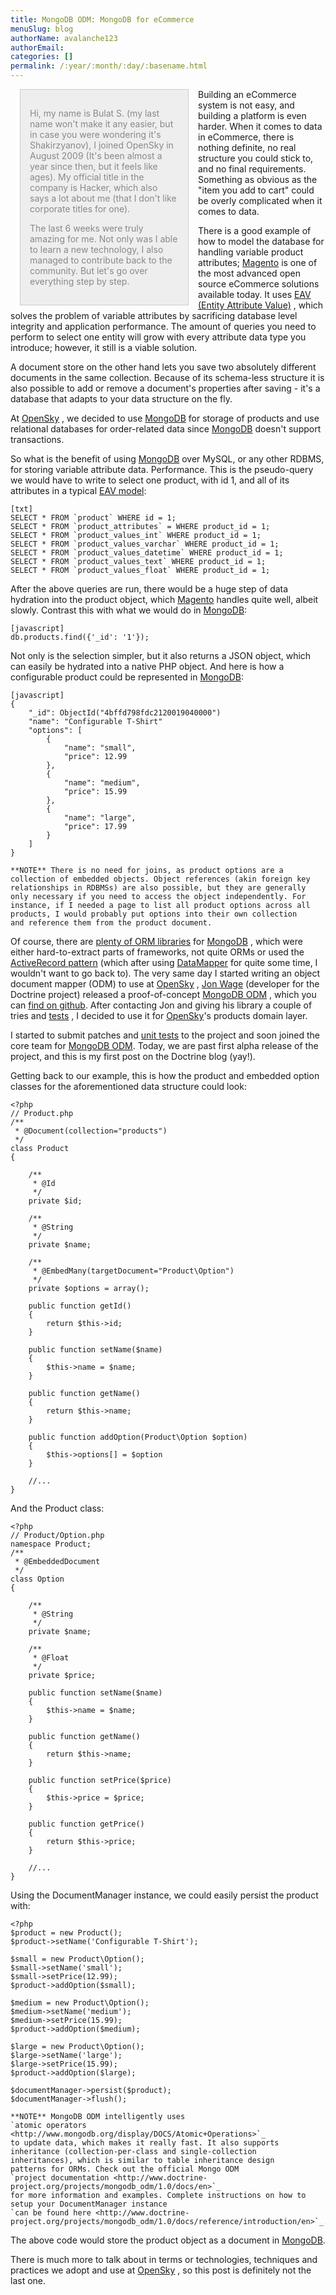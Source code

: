 ```yaml
---
title: MongoDB ODM: MongoDB for eCommerce
menuSlug: blog
authorName: avalanche123 
authorEmail: 
categories: []
permalink: /:year/:month/:day/:basename.html
---
```

<div style="float: left; width: 300px;">
    <div style="padding: 15px; border: 1px solid #ccc; margin: 0 15px; background: #eee; color: #888">
    <p style="margin: 0;">

Hi, my name is Bulat S. (my last name won't make it any easier, but in
case you were wondering it's Shakirzyanov), I joined OpenSky in August
2009 (It's been almost a year since then, but it feels like ages). My
official title in the company is Hacker, which also says a lot about me
(that I don't like corporate titles for one).

</p>
    <p style="margin: 10px 0 0;">

The last 6 weeks were truly amazing for me. Not only was I able to learn
a new technology, I also managed to contribute back to the community.
But let's go over everything step by step.

</p>
    </div>
</div>

Building an eCommerce system is not easy, and building a platform is
even harder. When it comes to data in eCommerce, there is nothing
definite, no real structure you could stick to, and no final
requirements. Something as obvious as the "item you add to cart" could
be overly complicated when it comes to data.

There is a good example of how to model the database for handling
variable product attributes; [Magento](http://www.magentocommerce.com)
is one of the most advanced open source eCommerce solutions available
today. It uses [EAV (Entity Attribute
Value)](http://en.wikipedia.org/wiki/Entity-attribute-value_model) ,
which solves the problem of variable attributes by sacrificing database
level integrity and application performance. The amount of queries you
need to perform to select one entity will grow with every attribute data
type you introduce; however, it still is a viable solution.

A document store on the other hand lets you save two absolutely
different documents in the same collection. Because of its schema-less
structure it is also possible to add or remove a document's properties
after saving - it's a database that adapts to your data structure on the
fly.

At [OpenSky](http://www.theopenskyproject.com/) , we decided to use
[MongoDB](http://www.mongodb.org/) for storage of products and use
relational databases for order-related data since
[MongoDB](http://www.mongodb.org/) doesn't support transactions.

So what is the benefit of using [MongoDB](http://www.mongodb.org/) over
MySQL, or any other RDBMS, for storing variable attribute data.
Performance. This is the pseudo-query we would have to write to select
one product, with id 1, and all of its attributes in a typical [EAV
model](http://en.wikipedia.org/wiki/Entity-attribute-value_model):

<div class="right">

</div>

    [txt]
    SELECT * FROM `product` WHERE id = 1;
    SELECT * FROM `product_attributes` = WHERE product_id = 1;
    SELECT * FROM `product_values_int` WHERE product_id = 1;
    SELECT * FROM `product_values_varchar` WHERE product_id = 1;
    SELECT * FROM `product_values_datetime` WHERE product_id = 1;
    SELECT * FROM `product_values_text` WHERE product_id = 1;
    SELECT * FROM `product_values_float` WHERE product_id = 1;

After the above queries are run, there would be a huge step of data
hydration into the product object, which
[Magento](http://www.magentocommerce.com) handles quite well, albeit
slowly. Contrast this with what we would do in
[MongoDB](http://www.mongodb.org/):

    [javascript]
    db.products.find({'_id': '1'});

Not only is the selection simpler, but it also returns a JSON object,
which can easily be hydrated into a native PHP object. And here is how a
configurable product could be represented in
[MongoDB](http://www.mongodb.org/):

    [javascript]
    {
        "_id": ObjectId("4bffd798fdc2120019040000")
        "name": "Configurable T-Shirt"
        "options": [
            {
                "name": "small",
                "price": 12.99
            },
            {
                "name": "medium",
                "price": 15.99
            },
            {
                "name": "large",
                "price": 17.99
            }
        ]
    }

    **NOTE** There is no need for joins, as product options are a
    collection of embedded objects. Object references (akin foreign key
    relationships in RDBMSs) are also possible, but they are generally
    only necessary if you need to access the object independently. For
    instance, if I needed a page to list all product options across all
    products, I would probably put options into their own collection
    and reference them from the product document.

Of course, there are [plenty of ORM
libraries](http://www.mongodb.org/display/DOCS/PHP+Language+Center#PHPLanguageCenter-LibraryandFrameworkTools)
for [MongoDB](http://www.mongodb.org/) , which were either
hard-to-extract parts of frameworks, not quite ORMs or used the
[ActiveRecord
pattern](http://martinfowler.com/eaaCatalog/activeRecord.html) (which
after using
[DataMapper](http://martinfowler.com/eaaCatalog/dataMapper.html) for
quite some time, I wouldn't want to go back to). The very same day I
started writing an object document mapper (ODM) to use at
[OpenSky](http://www.theopenskyproject.com/) , [Jon
Wage](http://www.twitter.com/jwage) (developer for the Doctrine project)
released a proof-of-concept [MongoDB
ODM](http://www.doctrine-project.org/projects/mongodb_odm) , which you
can [find on github](http://github.com/doctrine/mongodb-odm). After
contacting Jon and giving his library a couple of tries and
[tests](http://www.phpunit.de/) , I decided to use it for
[OpenSky](http://www.theopenskyproject.com/)'s products domain layer.

I started to submit patches and [unit tests](http://www.phpunit.de/) to
the project and soon joined the core team for [MongoDB
ODM](http://www.doctrine-project.org/projects/mongodb_odm). Today, we
are past first alpha release of the project, and this is my first post
on the Doctrine blog (yay!).

Getting back to our example, this is how the product and embedded option
classes for the aforementioned data structure could look:

~~~~ {.sourceCode .php}
<?php
// Product.php
/**
 * @Document(collection="products")
 */
class Product
{

    /**
     * @Id
     */
    private $id;

    /**
     * @String
     */
    private $name;

    /**
     * @EmbedMany(targetDocument="Product\Option")
     */
    private $options = array();

    public function getId()
    {
        return $this->id;
    }

    public function setName($name)
    {
        $this->name = $name;
    }

    public function getName()
    {
        return $this->name;
    }

    public function addOption(Product\Option $option)
    {
        $this->options[] = $option
    }

    //...
}
~~~~

And the Product class:

~~~~ {.sourceCode .php}
<?php
// Product/Option.php
namespace Product;
/**
 * @EmbeddedDocument
 */
class Option
{

    /**
     * @String
     */
    private $name;

    /**
     * @Float
     */
    private $price;

    public function setName($name)
    {
        $this->name = $name;
    }

    public function getName()
    {
        return $this->name;
    }

    public function setPrice($price)
    {
        $this->price = $price;
    }

    public function getPrice()
    {
        return $this->price;
    }

    //...
}
~~~~

Using the DocumentManager instance, we could easily persist the product
with:

~~~~ {.sourceCode .php}
<?php
$product = new Product();
$product->setName('Configurable T-Shirt');

$small = new Product\Option();
$small->setName('small');
$small->setPrice(12.99);
$product->addOption($small);

$medium = new Product\Option();
$medium->setName('medium');
$medium->setPrice(15.99);
$product->addOption($medium);

$large = new Product\Option();
$large->setName('large');
$large->setPrice(15.99);
$product->addOption($large);

$documentManager->persist($product);
$documentManager->flush();

**NOTE** MongoDB ODM intelligently uses
`atomic operators <http://www.mongodb.org/display/DOCS/Atomic+Operations>`_
to update data, which makes it really fast. It also supports
inheritance (collection-per-class and single-collection
inheritances), which is similar to table inheritance design
patterns for ORMs. Check out the official Mongo ODM
`project documentation <http://www.doctrine-project.org/projects/mongodb_odm/1.0/docs/en>`_
for more information and examples. Complete instructions on how to
setup your DocumentManager instance
`can be found here <http://www.doctrine-project.org/projects/mongodb_odm/1.0/docs/reference/introduction/en>`_.
~~~~

The above code would store the product object as a document in
[MongoDB](http://www.mongodb.org/).

There is much more to talk about in terms or technologies, techniques
and practices we adopt and use at
[OpenSky](http://www.theopenskyproject.com/) , so this post is
definitely not the last one.
